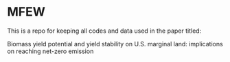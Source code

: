 # MFEW
This is a repo for keeping all codes and data used in the paper titled:

Biomass yield potential and yield stability on U.S. marginal land: implications on reaching net-zero emission
